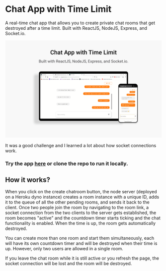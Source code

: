# Chat App with Time Limit

A real-time chat app that allows you to create private chat rooms that get destroyed after a time limit.
Built with ReactJS, NodeJS, Express, and Socket.io.

![Chat App with Time Limit](chat-app.png)

It was a good challenge and I learned a lot about how socket connections work.

### Try the app [here](https://alaajerbi.com/chatrooms) or clone the repo to run it locally.

## How it works?

When you click on the create chatroom button, the node server (deployed on a Heroku dyno instance) creates a room instance with a unique ID, adds it to the queue of all the other pending rooms, and sends it back to the client. Once two people join the room by navigating to the room link, a socket connection from the two clients to the server gets established, the room becomes "active" and the countdown timer starts ticking and the chat functionality is enabled. When the time is up, the room gets automatically destroyed.

You can create more than one room and start them simultaneously, each will have its own countdown timer and will be destroyed when their time is up. However, only two users are allowed in a single room.

If you leave the chat room while it is still active or you refresh the page, the socket connection will be lost and the room will be destroyed. 


